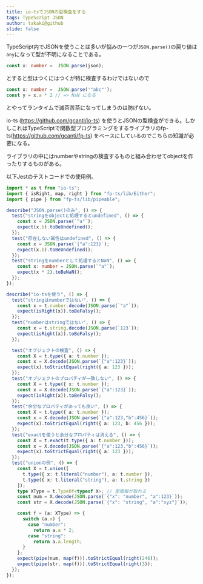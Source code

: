 ```yaml
---
title: io-tsでJSONの型検査をする
tags: TypeScript JSON
author: takaki@github
slide: false
---
```

TypeScript内でJSONを使うことは多いが悩みの一つが`JSON.parse()`の戻り値は`any`になって型が不明になることである。

```ts
const x: number =  JSON.parse(json);
```
とすると型はつくにはつくが特に検査するわけではないので

```ts
const x: number =  JSON.parse('"abc"');
const y = x.a * 2 // => NaN になる
```
とやってランタイムで滅茶苦茶になってしまうのは防げない。

io-ts (https://github.com/gcanti/io-ts) を使うとJSONの型検査ができる。しかしこれはTypeScriptで関数型プログラミングをするライブラリのfp-ts(https://github.com/gcanti/fp-ts) をベースにしているのでこちらの知識が必要になる。

ライブラリの中にはnumberやstringの検査するものと組み合わせてobjectを作ったりするものがある。

以下Jestのテストコードでの使用例。

```typescript
import * as t from "io-ts";
import { isRight, map, right } from "fp-ts/lib/Either";
import { pipe } from "fp-ts/lib/pipeable";

describe("JSON.parse()のみ", () => {
  test("stringをobjectと処理するとundefined", () => {
    const x = JSON.parse(`"a"`);
    expect(x.b).toBeUndefined();
  });
  test("存在しない属性はundefined", () => {
    const x = JSON.parse(`{"a":123}`);
    expect(x.b).toBeUndefined();
  });
  test("stringをnumberとして処理するとNaN", () => {
    const x: number = JSON.parse(`"a"`);
    expect(x * 2).toBeNaN();
  });
});

describe("io-tsを使う", () => {
  test("stringはnumberではない", () => {
    const x = t.number.decode(JSON.parse(`"a"`));
    expect(isRight(x)).toBeFalsy();
  });
  test("numberはstringではない", () => {
    const x = t.string.decode(JSON.parse(`123`));
    expect(isRight(x)).toBeFalsy();
  });

  test("オブジェクトの検査", () => {
    const X = t.type({ a: t.number });
    const x = X.decode(JSON.parse(`{"a":123}`));
    expect(x).toStrictEqual(right({ a: 123 }));
  });
  test("オブジェクトのプロパティが一致しない", () => {
    const X = t.type({ x: t.number });
    const x = X.decode(JSON.parse(`{"a":123}`));
    expect(isRight(x)).toBeFalsy();
  });
  test("余分なプロパティがあっても良い", () => {
    const X = t.type({ a: t.number });
    const x = X.decode(JSON.parse(`{"a":123,"b":456}`));
    expect(x).toStrictEqual(right({ a: 123, b: 456 }));
  });
  test("exactを使うと余分なプロパティは消える", () => {
    const X = t.exact(t.type({ a: t.number }));
    const x = X.decode(JSON.parse(`{"a":123,"b":456}`));
    expect(x).toStrictEqual(right({ a: 123 }));
  });
  test("unionの例", () => {
    const X = t.union([
      t.type({ x: t.literal("number"), a: t.number }),
      t.type({ x: t.literal("string"), a: t.string })
    ]);
    type XType = t.TypeOf<typeof X>; // 型情報が取れる
    const num = X.decode(JSON.parse(`{"x": "number", "a":123}`));
    const str = X.decode(JSON.parse(`{"x": "string", "a":"xyz"}`));

    const f = (a: XType) => {
      switch (a.x) {
        case "number":
          return a.a * 2;
        case "string":
          return a.a.length;
      }
    };
    expect(pipe(num, map(f))).toStrictEqual(right(246));
    expect(pipe(str, map(f))).toStrictEqual(right(3));
  });
});

```

